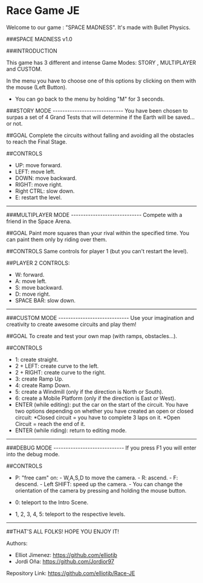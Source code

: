 ﻿# Race Game JE

Welcome to our game : "SPACE MADNESS". It's made with Bullet Physics.

###SPACE MADNESS v1.0

###INTRODUCTION

This game has 3 different and intense Game Modes: STORY , MULTIPLAYER and CUSTOM.

In the menu you have to choose one of this options by clicking on them with the mouse (Left Button).
 
- You can go back to the menu by holding "M" for 3 seconds.

###STORY MODE -----------------------------
You have been chosen to surpas a set of 4 Grand Tests that will determine if the Earth will be saved...
or not.

##GOAL
Complete the circuits without falling and avoiding all the obstacles to reach the Final Stage.

##CONTROLS
- UP: move forward.
- LEFT: move left.
- DOWN: move backward.
- RIGHT: move right.
- Right CTRL: slow down.
- E: restart the level.

--------------------------------------------

###MULTIPLAYER MODE -----------------------------
Compete with a friend in the Space Arena.

##GOAL
Paint more squares than your rival within the specified time. You can paint them only by riding over them.

##CONTROLS
Same controls for player 1 (but you can't restart the level).

##PLAYER 2 CONTROLS:
- W: forward.
- A: move left.
- S: move backward.
- D: move right.
- SPACE BAR: slow down.

--------------------------------------------

###CUSTOM MODE -----------------------------
Use your imagination and creativity to create awesome circuits and play them!

##GOAL
To create and test your own map (with ramps, obstacles...).

##CONTROLS
- 1: create straight.
- 2 + LEFT: create curve to the left.
- 2 + RIGHT: create curve to the right.
- 3: create Ramp Up.
- 4: create Ramp Down.
- 5: create a Windmill (only if the direction is North or South).
- 6: create a Mobile Platform (only if the direction is  East or West).
- ENTER (while editing): put the car on the start of the circuit.
  You have two options depending on whether you have created an open or closed circuit:
	*Closed circuit = you have to complete 3 laps on it.
	*Open Circuit = reach the end of it.
- ENTER (while riding): return to editing mode.

--------------------------------------------

###DEBUG MODE -----------------------------
If you press F1 you will enter into the debug mode.

##CONTROLS
- P: "free cam" on: 	- W,A,S,D to move the camera.
			- R: ascend.
			- F: descend.
			- Left SHIFT: speed up the camera.
			- You can change the orientation of the camera by pressing and holding the mouse button.

- 0: teleport to the Intro Scene.
- 1, 2, 3, 4, 5: teleport to the respective levels.


--------------------------------------------



##THAT'S ALL FOLKS! HOPE YOU ENJOY IT!


Authors: 

- Elliot Jimenez: https://github.com/elliotjb
- Jordi Oña: https://github.com/Jordior97

Repository Link: https://github.com/elliotjb/Race-JE

